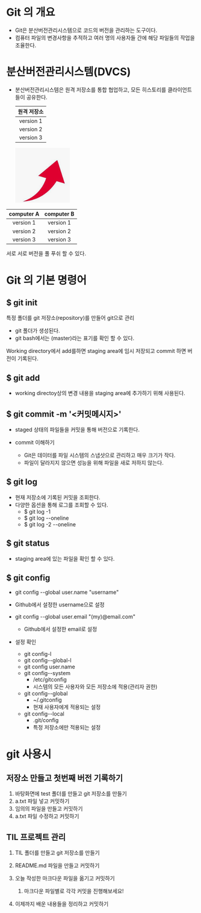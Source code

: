 # Git 의 개요

- Git은 분산버전관리시스템으로 코드의 버전을 관리하는 도구이다.
- 컴퓨터 파일의 변경사항을 추적하고 여러 명의 사용자들 간에 해당 파일들의 작업을 조율한다.



# 분산버전관리시스템(DVCS)

- 분산버전관리시스템은 원격 저장소를 통합 협업하고, 모든 히스토리를 클라이언트들이 공유한다.

  | 원격 저장소 |
  | :---------: |
  |  version 1  |
  |  version 2  |
  |  version 3  |

  ![화면 캡처 2022-07-06 170713](https://github.com/star2871/TIL/blob/master/git/%ED%99%94%EB%A9%B4%20%EC%BA%A1%EC%B2%98%202022-07-06%20170713.png)

| computer A | computer B |
| :--------: | :--------: |
| version 1  | version 1  |
| version 2  | version 2  |
| version 3  | version 3  |

서로 서로 버전을 풀 푸쉬 할 수 있다.

# Git 의 기본 명령어

## $ git init

특정 폴더를 git 저장소(repository)를 만들어 git으로 관리

- git 폴더가 생성된다.
- git bash에서는 (master)라는 표기를 확인 할 수 있다.

Working directory에서 add를하면 staging area에 임시 저장되고 commit 하면 버전이 기록된다.



## $ git add <file>

- working directoy상의 변경 내용을 staging area에 추가하기 위해 사용된다.



## $ git commit -m '<커밋메시지>'

- staged 상태의 파일들을 커밋을 통해 버전으로 기록한다.

- commit 이해하기
  - Git은 데이터를 파일 시스템의 스냅샷으로 관리하고 매우 크기가 작다.
  - 파일이 달라지지 않으면 성능을 위해 파일을 새로 저하지 않는다.



## $ git log

- 현재 저장소에 기록된 커밋을 조회한다.
- 다양한 옵션을 통해 로그를 조회할 수 있다.
  - $ git log -1
  - $ git log --oneline
  - $ git log -2 --oneline



## $ git status

- staging area에 있는 파일을 확인 할 수 있다.

## $ git config

-  git config --global user.name "username"
  - Github에서 설정한 username으로 설정

- git config --global user.email "(my)@email.com"
  - Github에서 설정한 email로 설정

- 설정 확인
  - git config-l
  - git config--global-l
  - git config user.name
  - git config--system
    - /etc/gitconfig
    - 시스템의 모든 사용자와 모든 저장소에 적용(관리자 권한)
  - git config--global
    - ~/.gitconfig
    - 현재 사용자에게 적용되는 설정
  - git config--local
    - .git/config
    - 특정 저장소에만 적용되는 설정

# git 사용시

## 저장소 만들고 첫번째 버전 기록하기

1. 바탕화면에 test 폴더를 만들고 git 저장소를 만들기 
2. a.txt 파일 넣고 커밋하기 
3. 임의의 파일을 만들고 커밋하기
4.  a.txt 파일 수정하고 커밋하기



## TIL 프로젝트 관리

1. TIL 폴더를 만들고 git 저장소를 만들기 

2. README.md 파일을 만들고 커밋하기 

3. 오늘 작성한 마크다운 파일을 옮기고 커밋하기 
   1. 마크다운 파일별로 각각 커밋을 진행해보세요!
4.  이제까지 배운 내용들을 정리하고 커밋하기
